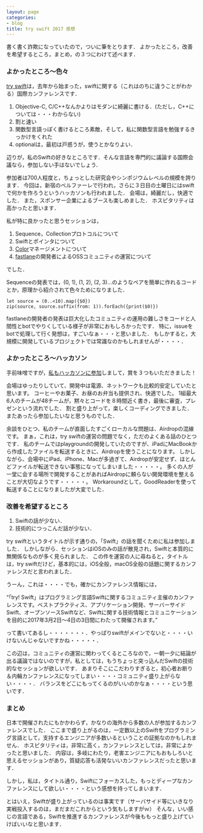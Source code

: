 ```yaml
---
layout: page
categories:
- blog
title: try swift 2017 感想
---
```


書く書く詐欺になっていたので，ついに筆をとります．
よかったところ，改善を希望するところ，まとめ，の３つにわけて述べます．

### よかったところ〜色々

[try swift](https://www.tryswift.co/tokyo/jp)は，去年から始まった，swiftに関する（これはのちに違うことがわかる）国際カンファレンスです．

1. Objective-C, C/C++なんかよりはモダンに綺麗に書ける．(ただし，C++については・・・わからない)
2. 割と速い
3. 関数型言語っぽく書けるところ素敵，そして，私に関数型言語を勉強するきっかけをくれた
4. optionalは，最初は戸惑うが，使うとかなりよい．

辺りが，私のSwiftの好きなところです．そんな言語を専門的に議論する国際会議なら，参加しない手はないでしょう．

参加者は700人程度と，ちょっとした研究会やシンポジウムレベルの規模を誇ります．
今回は，新宿のベルファーレで行われ，さらに３日目の土曜日にはswiftで何かを作ろうというハッカソンも行われました．
会場は，綺麗だし，快適でした．
また，スポンサー企業によるブースも楽しめました．
ホスピタリティは高かったと思います．

私が特に良かったと思うセッションは，

1. Sequence，Collectionプロトコルについて
2. Swiftとポインタについて
3. [Color](https://github.com/lauraragone/Stranger-Themes)マネージメントについて
4. [fastlane](https://github.com/fastlane/fastlane)の開発者によるOSSコミュニティの運営について

でした．

Sequenceの発表では，(0, 1), (1, 2), (2, 3)…のようなペアを簡単に作れるコードとか，原理から紹介されて色々ためになりました． 

```
let source = (0..<10).map({$0})
zip(source, source.suffix(from: 1)).forEach({print($0)})
```

fastlaneの開発者の発表は巨大化したコミュニティの運用の難しさをコードと人間性とbotでやりくしている様子が非常におもしろかったです．
特に，issueをbotで処理して行く発想は，すごいなぁ・・・と思いました．
もしかすると，大規模に開発しているプロジェクトでは常識なのかもしれませんが・・・・．

### よかったところ〜ハッカソン

手前味噌ですが，[私もハッカソンに参加](https://tech.d-itlab.co.jp/programming/958/)しまして，賞を３つもいただきました！

会場はゆったりしていて、開発中は電源、ネットワークも比較的安定していたと思います。
コーヒーやお菓子、お昼のお弁当も提供され、快適でした。
1組最大6人のチームが48チームが，黙々とコードを８時間近く書き，最後に審査，プレゼンという流れでした．
割と盛り上がって，楽しくコーディングできました．
またあったら参加したいなと思うものでした．

余談をひとつ、私のチームが直面したすごくローカルな問題は、Airdropの混線です。
まぁ，これは，try swiftの運営の問題でなく，ただのよくある話のひとつです．
私のチームではplaygroundの開発していたのですが、iPadにMacBookから作成したファイルを転送するときに、Airdropを使うことになります。
しかしながら、会場中にiPad、iPhone、Macが多過ぎて、Airdropが安定せず、ほとんどファイルが転送できない事態になってしまいました・・・・・。
多くの人が一堂に会する場所で開発することがあればAirdropに頼らない開発環境を整えることが大切なようです・・・・・。
Workaroundとして，GoodReaderを使って転送することになりましたが大変でした．

### 改善を希望するところ

1. Swiftの話が少ない．
1. 技術的につっこんだ話が少ない．

try swiftというタイトルが示す通りの，「Swift」の話を聞くために私は参加しました．
しかしながら．セッションはiOSのみの話が散見され，Swiftと本質的に無関係なものが多く見られました．
この件を運営の人に尋ねると，タイトルは，try swiftだけど，基本的には，iOS全般，macOS全般の話題に関するカンファレンスだと言われました．

うーん，これは・・・・でも，確かにカンファレンス情報には，

“「try! Swift」はプログラミング言語Swiftに関するコミュニティ主催のカンファレンスです。ベストプラクティス、アプリケーション開発、サーバーサイドSwift、オープンソースSwiftなど、Swiftに関する技術情報とコミュニケーションを目的に2017年3月2日〜4日の3日間にわたって開催されます。”

って書いてあるし・・・・・・・．やっぱりswiftがメインでないと・・・・いけないんじゃないですかね・・・・・．

この辺は，コミュニティの運営に関わってくるところなので，一朝一夕に結論が出る議論ではないのですが，私としては，もうちょっと突っ込んだSwiftの技術的なセッションが欲しいです．
あまりそこにこだわりすぎると，初心者お断り＆内輪カンファレンスになってしまい・・・・コミュニティ盛り上がらない・・・・．
バランスをどこにもってくるのがいいのかなぁ・・・・という思いです．

### まとめ

日本で開催されたにもかかわらず，かなりの海外から多数の人が参加するカンファレンスでした．
ここまで盛り上がるのは，一定数以上のSwiftをプログラミング言語として，支持するエンジニアが多数いるということの証拠なのかもしれません．
ホスピタリティは，非常に高く，カンファレンスとしては，非常によかったと思いました．
内容は，多岐にわたり，老害エンジニアにもおもしろいと思えるセッションがあり，質疑応答も活発ないいカンファレンスだったと思います．

しかし，私は，タイトル通り，Swiftにフォーカスした，もっとディープなカンファレンスにして欲しい・・・・という感想を持ってしまいます．

とはいえ，Swiftが盛り上がっているのは事実です（サーバサイド等にいきなり実戦投入するのは，まだまだこれからという気もしますがｗ）
そんな，いい感じの言語である，Swiftを推進するカンファレンスが今後ももっと盛り上げていけばいいなと思います．
